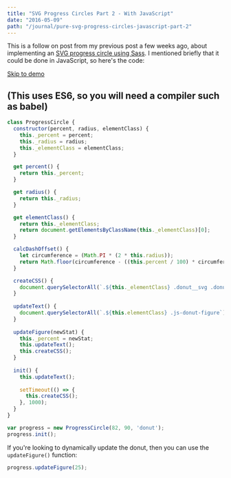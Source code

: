 ```yaml
---
title: "SVG Progress Circles Part 2 - With JavaScript"
date: "2016-05-09"
path: "/journal/pure-svg-progress-circles-javascript-part-2"
---
```

This is a follow on post from my previous post a few weeks ago, about implementing an [SVG progress circle using Sass](/journal/pure-svg-progress-circles/). I mentioned briefly that it could be done in JavaScript, so here's the code:

[Skip to demo](http://codepen.io/alexpate/pen/wGxVZd)

## (This uses ES6, so you will need a compiler such as babel)

```javascript
class ProgressCircle {
  constructor(percent, radius, elementClass) {
    this._percent = percent;
    this._radius = radius;
    this._elementClass = elementClass;
  }

  get percent() {
    return this._percent;
  }

  get radius() {
    return this._radius;
  }

  get elementClass() {
    return this._elementClass;
    return document.getElementsByClassName(this._elementClass)[0];
  }

  calcDashOffset() {
    let circumference = (Math.PI * (2 * this.radius));
    return Math.floor(circumference - ((this.percent / 100) * circumference));
  }

  createCSS() {
    document.querySelectorAll(`.${this._elementClass} .donut__svg .donut__svg__circle--one`)[0].style.strokeDashoffset = this.calcDashOffset();
  }
  
  updateText() {
    document.querySelectorAll(`.${this.elementClass} .js-donut-figure`)[0].innerText = this.percent;
  }
  
  updateFigure(newStat) {
    this._percent = newStat;
    this.updateText();
    this.createCSS();
  }
  
  init() {
    this.updateText();
    
    setTimeout(() => {
      this.createCSS();
    }, 1000);
  }
}

var progress = new ProgressCircle(82, 90, 'donut');
progress.init();
```

If you're looking to dynamically update the donut, then you can use the `updateFigure()` function:

```javascript
progress.updateFigure(25);
```